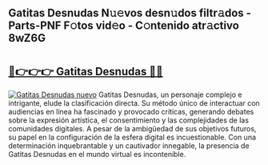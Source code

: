 ## Gatitas Desnudas N𝚞𝚎vos desn𝚞dos filtr𝚊dos - Parts-PNF F𝚘tos vid𝚎o - C𝚘ntenido atr𝚊ctivo 8wZ6G

# <h2><a href="http://mb5ld8h.tromn.icu/?c=Gatitas+Desnudas">🔗👉👉👉 Gatitas Desnudas 🔗🔗</a></h2>

[![Gatitas Desnudas nuevo](https://i.imgur.com/pEAQMta.gif)](http://mb5ld8h.tromn.icu/?c=Gatitas+Desnudas)
Gatitas Desnudas, un personaje complejo e intrigante, elude la clasificación directa. Su método único de interactuar con audiencias en línea ha fascinado y provocado críticas, generando debates sobre la expresión artística, el consentimiento y las complejidades de las comunidades digitales. A pesar de la ambigüedad de sus objetivos futuros, su papel en la configuración de la esfera digital es incuestionable. Con una determinación inquebrantable y un cautivador innegable, la presencia de Gatitas Desnudas en el mundo virtual es incontenible.
